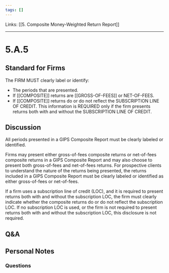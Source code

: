 ```yaml
---
tags: []
---
```

Links: [[5. Composite Money-Weighted Return Report]]
___
# 5.A.5
## Standard for Firms
The FIRM MUST clearly label or identify:
- The periods that are presented.
- If [[COMPOSITE]] returns are [[GROSS-OF-FEES]] or NET-OF-FEES.
- If [[COMPOSITE]] returns do or do not reflect the SUBSCRIPTION LINE OF CREDIT. This information is REQUIRED only if the firm presents returns both with and without the SUBSCRIPTION LINE OF CREDIT.
## Discussion
All periods presented in a GIPS Composite Report must be clearly labeled or identified.

Firms may present either gross-of-fees composite returns or net-of-fees composite returns in a GIPS Composite Report and may also choose to present both gross-of-fees and net-of-fees returns. For prospective clients to understand the nature of the returns being presented, the returns included in a GIPS Composite Report must be clearly labeled or identified as either gross-of-fees or net-of-fees.

If a firm uses a subscription line of credit (LOC), and it is required to present returns both with and without the subscription LOC, the firm must clearly indicate whether the composite returns do or do not reflect the subscription LOC. If no subscription LOC is used, or the firm is not required to present returns both with and without the subscription LOC, this disclosure is not required.
## Q&A

## Personal Notes

### Questions